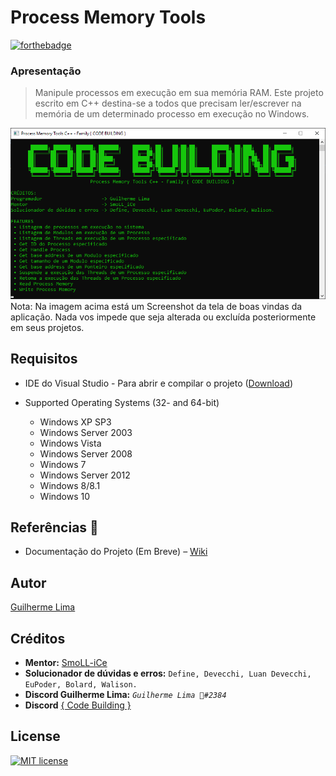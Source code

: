 # Process Memory Tools
[![forthebadge](https://forthebadge.com/images/badges/made-with-c-plus-plus.svg)](https://forthebadge.com)

### Apresentação
> Manipule processos em execução em sua memória RAM. Este projeto escrito em C++ destina-se a todos que precisam ler/escrever na memória de um determinado processo em execução no Windows.

![Print UI](README/print.png)
Nota: Na imagem acima está um Screenshot da tela de boas vindas da aplicação. Nada vos impede que seja alterada ou excluída posteriormente em seus projetos.

## Requisitos
* IDE do Visual Studio - Para abrir e compilar o projeto ([Download](https://visualstudio.microsoft.com/pt-br/))

* Supported Operating Systems (32- and 64-bit)
  * Windows XP SP3
  * Windows Server 2003
  * Windows Vista
  * Windows Server 2008
  * Windows 7
  * Windows Server 2012
  * Windows 8/8.1
  * Windows 10

## Referências :notebook:
- Documentação do Projeto (Em Breve) – [Wiki](https://github.com/guilhermelim/Process-Memory-Tools)


## Autor
[Guilherme Lima](https://github.com/guilhermelim)


## Créditos
- __Mentor:__ [SmoLL-iCe](https://github.com/SmoLL-iCe)
- __Solucionador de dúvidas e erros:__ `Define, Devecchi, Luan Devecchi, EuPoder, Bolard, Walison.`
- __Discord Guilherme Lima:__ *`Guilherme Lima 👑#2384`*
- __Discord__ [{ Code Building }](https://discord.gg/tDbJQ4K)

## License
[![MIT license](https://img.shields.io/badge/License-MIT-blue.svg)](https://raw.githubusercontent.com/guilhermelim/Process-Memory-Tools/master/LICENSE)
